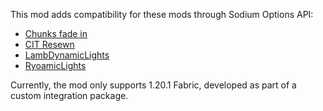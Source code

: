 This mod adds compatibility for these mods through Sodium Options API:

* [Chunks fade in](https://modrinth.com/mod/chunks-fade-in/)
* [CIT Resewn](https://modrinth.com/mod/cit-resewn/)
* [LambDynamicLights](https://modrinth.com/mod/lambdynamiclights/)
* [RyoamicLights](https://modrinth.com/mod/ryoamiclights/)

Currently, the mod only supports 1.20.1 Fabric, developed as part of a custom integration package.
